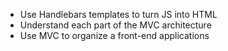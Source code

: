 - Use Handlebars templates to turn JS into HTML
- Understand each part of the MVC architecture
- Use MVC to organize a front-end applications
